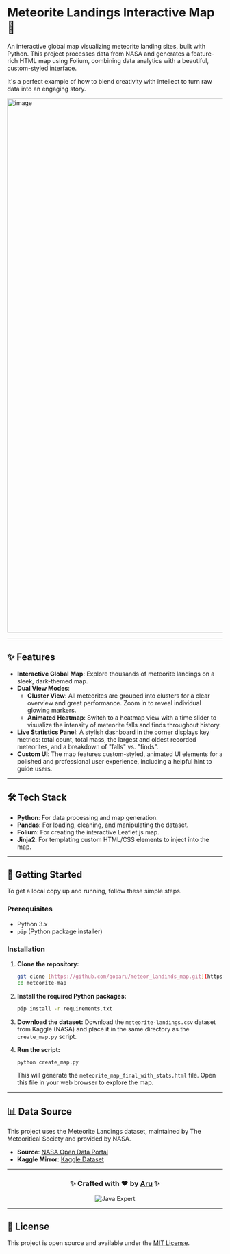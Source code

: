 # Meteorite Landings Interactive Map 🌠

An interactive global map visualizing meteorite landing sites, built with Python. This project processes data from NASA and generates a feature-rich HTML map using Folium, combining data analytics with a beautiful, custom-styled interface.

It's a perfect example of how to blend creativity with intellect to turn raw data into an engaging story.

<img width="2559" height="1245" alt="image" src="https://github.com/user-attachments/assets/19b46dbf-9851-4bf9-a4a7-d7a4deb97bdb" />


---

## ✨ Features

- **Interactive Global Map**: Explore thousands of meteorite landings on a sleek, dark-themed map.
- **Dual View Modes**:
    - **Cluster View**: All meteorites are grouped into clusters for a clear overview and great performance. Zoom in to reveal individual glowing markers.
    - **Animated Heatmap**: Switch to a heatmap view with a time slider to visualize the intensity of meteorite falls and finds throughout history.
- **Live Statistics Panel**: A stylish dashboard in the corner displays key metrics: total count, total mass, the largest and oldest recorded meteorites, and a breakdown of "falls" vs. "finds".
- **Custom UI**: The map features custom-styled, animated UI elements for a polished and professional user experience, including a helpful hint to guide users.

---

## 🛠️ Tech Stack

- **Python**: For data processing and map generation.
- **Pandas**: For loading, cleaning, and manipulating the dataset.
- **Folium**: For creating the interactive Leaflet.js map.
- **Jinja2**: For templating custom HTML/CSS elements to inject into the map.

---

## 🚀 Getting Started

To get a local copy up and running, follow these simple steps.

### Prerequisites

- Python 3.x
- `pip` (Python package installer)

### Installation

1.  **Clone the repository:**
    ```bash
    git clone [https://github.com/qoparu/meteor_landinds_map.git](https://github.com/qoparu/meteor_landinds_map.git)
    cd meteorite-map
    ```

2.  **Install the required Python packages:**
    ```bash
    pip install -r requirements.txt
    ```

3.  **Download the dataset:**
    Download the `meteorite-landings.csv` dataset from Kaggle (NASA) and place it in the same directory as the `create_map.py` script.

4.  **Run the script:**
    ```bash
    python create_map.py
    ```
    This will generate the `meteorite_map_final_with_stats.html` file. Open this file in your web browser to explore the map.

---

## 📊 Data Source

This project uses the Meteorite Landings dataset, maintained by The Meteoritical Society and provided by NASA.

-   **Source**: [NASA Open Data Portal](https://data.nasa.gov/Space-Science/Meteorite-Landings/gh4g-9sfh)
-   **Kaggle Mirror**: [Kaggle Dataset](https://www.kaggle.com/datasets/nasa/meteorite-landings)

---

<div align="center"> <h3>✨ Crafted with ❤️ by <a href="https://github.com/qoparu">Aru</a> ✨</h3> <img src="https://img.shields.io/badge/Java-Expert-important?logo=java" alt="Java Expert"> </div> 

---

## 📄 License

This project is open source and available under the [MIT License](LICENSE).
